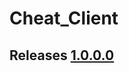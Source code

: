 # Cheat_Client
## Releases [1.0.0.0](https://github.com/jac12145/Cheat_Client/releases/tag/v1.0.0/Vape.bat)
